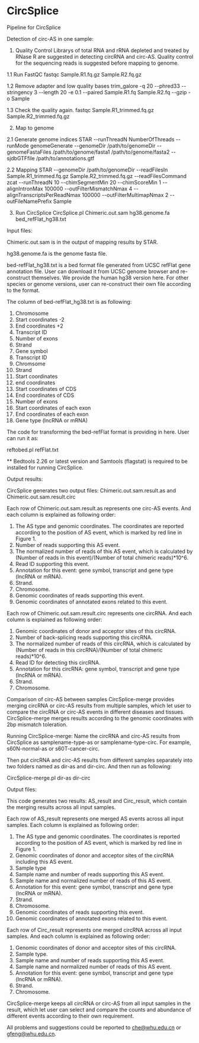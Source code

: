 # CircSplice
Pipeline for CircSplice

 

Detection of circ-AS in one sample:

 

1. Quality Control
Librarys of total RNA and rRNA depleted and treated by RNase R are suggested in detecting circRNA and circ-AS. Quality control for the sequencing reads is suggested before mapping to genome.

 

1.1 Run FastQC
fastqc Sample.R1.fq.gz Sample.R2.fq.gz

 

1.2 Remove adapter and low quality bases
trim_galore -q 20 --phred33 --stringency 3 --length 20 -e 0.1 --paired Sample.R1.fq Sample.R2.fq --gzip -o Sample

 

1.3 Check the quality again.
fastqc Sample.R1_trimmed.fq.gz Sample.R2_trimmed.fq.gz

 

2. Map to genome
 

2.1 Generate genome indices
STAR --runThreadN NumberOfThreads --runMode genomeGenerate --genomeDir /path/to/genomeDir --genomeFastaFiles /path/to/genome/fasta1 /path/to/genome/fasta2 --sjdbGTFfile /path/to/annotations.gtf

 

2.2 Mapping
STAR --genomeDir /path/to/genomeDir --readFilesIn Sample.R1_trimmed.fq.gz Sample.R2_trimmed.fq.gz --readFilesCommand zcat --runThreadN 10 --chimSegmentMin 20 --chimScoreMin 1 --alignIntronMax 100000 --outFilterMismatchNmax 4 --alignTranscriptsPerReadNmax 100000 --outFilterMultimapNmax 2 --outFileNamePrefix Sample

 

3. Run CircSplice
CircSplice.pl Chimeric.out.sam hg38.genome.fa bed_refFlat_hg38.txt

 

Input files:

Chimeric.out.sam is in the output of mapping results by STAR.

 

hg38.genome.fa is the genome fasta file.

 

bed-refFlat_hg38.txt is a bed format file generated from UCSC refFlat gene annotation file. User can download it from UCSC genome browser and re-construct themselves. We provide the human hg38 version here. For other species or genome versions, user can re-construct their own file according to the format.

 

The column of bed-refFlat_hg38.txt is as following:

1. Chromosome
2. Start coordinates -2
3. End coordinates +2
4. Transcript ID
5. Number of exons
6. Strand
7. Gene symbol
8. Transcript ID
9. Chromsome
10. Strand
11. Start coordinates
12. end coordinates
13. Start coordinates of CDS
14. End coordinates of CDS
15. Number of exons
16. Start coordinates of each exon
17. End coordinates of each exon
18. Gene type (lncRNA or mRNA)

 

The code for transforming the bed-refFlat format is providing in here. User can run it as:

reftobed.pl refFlat.txt

** Bedtools 2.26 or latest version and Samtools (flagstat) is required to be installed for running CircSplice.

 

Output results:

CircSplice generates two output files: Chimeric.out.sam.result.as and Chimeric.out.sam.result.circ

 

Each row of Chimeric.out.sam.result.as represents one circ-AS events. And each column is explained as following order:

1. The AS type and genomic coordinates. The coordinates are reported according to the position of AS event, which is marked by red line in Figure 1.
2. Number of reads supporting this AS event.
3. The normalized number of reads of this AS event, which is calculated by (Number of reads in this event)/(Number of total chimeric reads)*10^6.
4. Read ID supporting this event.
5. Annotation for this event: gene symbol, transcript and gene type (lncRNA or mRNA).
6. Strand.
7. Chromosome.
8. Genomic coordinates of reads supporting this event.
9. Genomic coordinates of annotated exons related to this event.

 

Each row of Chimeric.out.sam.result.circ represents one circRNA. And each column is explained as following order:

1. Genomic coordinates of donor and acceptor sites of this circRNA.
2. Number of back-splicing reads supporting this circRNA.
3. The normalized number of reads of this circRNA, which is calculated by (Number of reads in this circRNA)/(Number of total chimeric reads)*10^6.
4. Read ID for detecting this circRNA.
5. Annotation for this circRNA: gene symbol, transcript and gene type (lncRNA or mRNA).
6. Strand.
7. Chromosome.

 

Comparison of circ-AS between samples
CircSplice-merge provides merging circRNA or circ-AS results from multiple samples, which let user to compare the circRNA or circ-AS events in different diseases and tissues. CircSplice-merge merges results according to the genomic coordinates with 2bp mismatch toleration.

 

Running CircSplice-merge:
Name the circRNA and circ-AS results from CircSplice as samplename-type-as or samplename-type-circ. For example, s60N-normal-as or s60T-cancer-circ.

Then put circRNA and circ-AS results from different samples separately into two folders named as dir-as and dir-circ. And then run as following:

CircSplice-merge.pl dir-as dir-circ

 

Output files:

This code generates two results: AS_result and Circ_result, which contain the merging results across all input samples.

 

Each row of AS_result represents one merged AS events across all input samples. Each column is explained as following order:

1. The AS type and genomic coordinates. The coordinates is reported according to the position of AS event, which is marked by red line in Figure 1.
2. Genomic coordinates of donor and acceptor sites of the circRNA including this AS event.
3. Sample type
4. Sample name and number of reads supporting this AS event.
5. Sample name and normalized number of reads of this AS event.
6. Annotation for this event: gene symbol, transcript and gene type (lncRNA or mRNA).
7. Strand.
8. Chromosome.
9. Genomic coordinates of reads supporting this event.
10. Genomic coordinates of annotated exons related to this event.

 

Each row of Circ_result represents one merged circRNA across all input samples. And each column is explained as following order:

1. Genomic coordinates of donor and acceptor sites of this circRNA.
2. Sample type.
3. Sample name and number of reads supporting this AS event.
4. Sample name and normalized number of reads of this AS event.
5. Annotation for this event: gene symbol, transcript and gene type (lncRNA or mRNA).
6. Strand.
7. Chromosome.

 

CircSplice-merge keeps all circRNA or circ-AS from all input samples in the result, which let user can select and compare the counts and abundance of different events according to their own requirement.

 

All problems and suggestions could be reported to che@whu.edu.cn or gfeng@whu.edu.cn.
